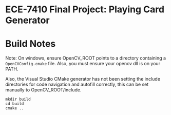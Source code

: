 # ECE-7410 Final Project: Playing Card Generator 

# Build Notes
Note: On windows, ensure OpenCV_ROOT points to a directory containing a 
`OpenCVConfig.cmake` file. Also, you must ensure your opencv dll is 
on your PATH. 

Also, the Visual Studio CMake generator has not been setting the include directories
for code navigation and autofill correctly, this can be set manually to OpenCV_ROOT/include.

```
mkdir build
cd build
cmake ..
```